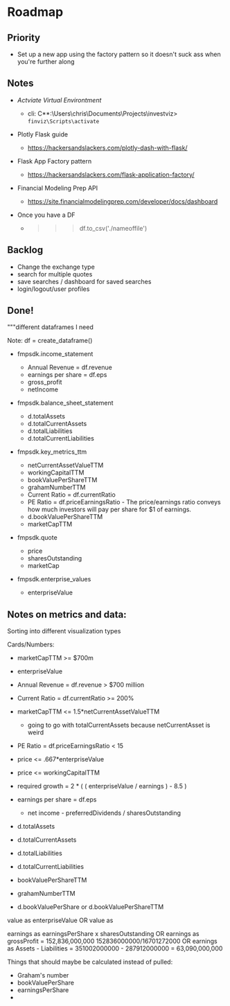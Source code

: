 # Roadmap

## Priority
* Set up a new app using the factory pattern so it doesn't suck ass when you're further along

## Notes
* *Actviate Virtual Environtment*
  * cli: C**:\Users\chris\Documents\Projects\investviz> `finviz\Scripts\activate`

* Plotly Flask guide
  * https://hackersandslackers.com/plotly-dash-with-flask/
  
* Flask App Factory pattern
  * https://hackersandslackers.com/flask-application-factory/

* Financial Modeling Prep API
  * https://site.financialmodelingprep.com/developer/docs/dashboard

* Once you have a DF
  * >>> df.to_csv('./nameoffile') 

## Backlog
* Change the exchange type
* search for multiple quotes
* save searches / dashboard for saved searches
* login/logout/user profiles



## Done!




"""different dataframes I need

Note: df = create_dataframe()

- fmpsdk.income_statement
    - Annual Revenue = df.revenue
    - earnings per share = df.eps
    - gross_profit
    - netIncome

- fmpsdk.balance_sheet_statement
    - d.totalAssets
    - d.totalCurrentAssets
    - d.totalLiabilities
    - d.totalCurrentLiabilities

- fmpsdk.key_metrics_ttm
    - netCurrentAssetValueTTM
    - workingCapitalTTM 
    - bookValuePerShareTTM
    - grahamNumberTTM
    - Current Ratio = df.currentRatio
    - PE Ratio = df.priceEarningsRatio -  The price/earnings ratio conveys how much investors will pay per share for $1 of earnings.
    - d.bookValuePerShareTTM
    - marketCapTTM 

- fmpsdk.quote
    - price
    - sharesOutstanding
    - marketCap

- fmpsdk.enterprise_values
    - enterpriseValue

## **Notes on metrics and data:**
Sorting into different visualization types

Cards/Numbers:
- marketCapTTM >= $700m
- enterpriseValue




- Annual Revenue = df.revenue > $700 million
- Current Ratio = df.currentRatio  >= 200%
- marketCapTTM <= 1.5*netCurrentAssetValueTTM
    - going to go with totalCurrentAssets because netCurrentAsset is weird
- PE Ratio = df.priceEarningsRatio < 15


- price <= .667*enterpriseValue
- price <= workingCapitalTTM
- required growth = 2 * ( ( enterpriseValue / earnings ) - 8.5 )



- earnings per share = df.eps
    - net income - preferredDividends / sharesOutstanding
- d.totalAssets
- d.totalCurrentAssets
- d.totalLiabilities
- d.totalCurrentLiabilities


- bookValuePerShareTTM
- grahamNumberTTM
- d.bookValuePerShare or d.bookValuePerShareTTM

value as enterpriseValue
OR
value as 

earnings as earningsPerShare x sharesOutstanding
OR
earnings as grossProfit = 152,836,000,000   152836000000/16701272000
OR 
earnings as Assets - Liabilities = 351002000000 - 287912000000 = 63,090,000,000



Things that should maybe be calculated instead of pulled:
- Graham's number
- bookValuePerShare
- earningsPerShare
- 
